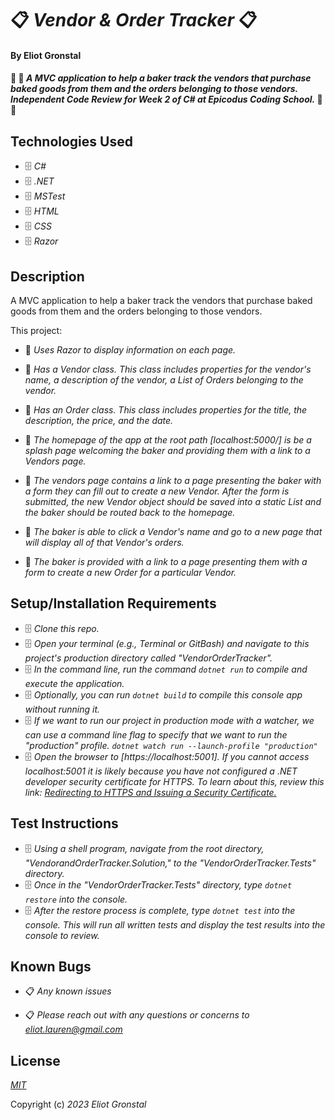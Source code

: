# 📋 _Vendor & Order Tracker_ 📋

#### By Eliot Gronstal

#### 🚚 🥖 _A MVC application to help a baker track the vendors that purchase baked goods from them and the orders belonging to those vendors. Independent Code Review for Week 2 of C# at Epicodus Coding School._ 🚚 🥖

## Technologies Used

* 🗄️ _C#_
* 🗄️ _.NET_
* 🗄️ _MSTest_
* 🗄️ _HTML_
* 🗄️ _CSS_
* 🗄️ _Razor_

## Description

A MVC application to help a baker track the vendors that purchase baked goods from them and the orders belonging to those vendors.

This project:

* 🛒 _Uses Razor to display information on each page._

* 🛒 _Has a Vendor class. This class includes properties for the vendor's name, a description of the vendor, a List of Orders belonging to the vendor._

* 🛒 _Has an Order class. This class includes properties for the title, the description, the price, and the date._

* 🛒 _The homepage of the app at the root path [localhost:5000/] is be a splash page welcoming the baker and providing them with a link to a Vendors page._

* 🛒 _The vendors page contains a link to a page presenting the baker with a form they can fill out to create a new Vendor. After the form is submitted, the new Vendor object should be saved into a static List and the baker should be routed back to the homepage._

* 🛒 _The baker is able to click a Vendor's name and go to a new page that will display all of that Vendor's orders._

* 🛒 _The baker is provided with a link to a page presenting them with a form to create a new Order for a particular Vendor._

## Setup/Installation Requirements

* 🗄️ _Clone this repo._
* 🗄️ _Open your terminal (e.g., Terminal or GitBash) and navigate to this project's production directory called "VendorOrderTracker"._
* 🗄️ _In the command line, run the command ``dotnet run`` to compile and execute the application._
* 🗄️ _Optionally, you can run ``dotnet build`` to compile this console app without running it._
* 🗄️ _If we want to run our project in production mode with a watcher, we can use a command line flag to specify that we want to run the "production" profile. ``dotnet watch run --launch-profile "production"``_
* 🗄️ _Open the browser to [https://localhost:5001]. If you cannot access localhost:5001 it is likely because you have not configured a .NET developer security certificate for HTTPS. To learn about this, review this link: [Redirecting to HTTPS and Issuing a Security Certificate.](https://www.learnhowtoprogram.com/c-and-net/basic-web-applications/redirecting-to-https-and-issuing-a-security-certificate)_

## Test Instructions

* 🗄️ _Using a shell program, navigate from the root directory, "VendorandOrderTracker.Solution," to the "VendorOrderTracker.Tests" directory._
* 🗄️ _Once in the "VendorOrderTracker.Tests" directory, type ``dotnet restore`` into the console._
* 🗄️ _After the restore process is complete, type ``dotnet test`` into the console. This will run all written tests and display the test results into the console to review._

## Known Bugs

* 📋 _Any known issues_

* 📋 _Please reach out with any questions or concerns to [eliot.lauren@gmail.com](eliot.lauren@gmail.com)_

## License

_[MIT](https://opensource.org/license/mit/)_

Copyright (c) _2023_ _Eliot Gronstal_